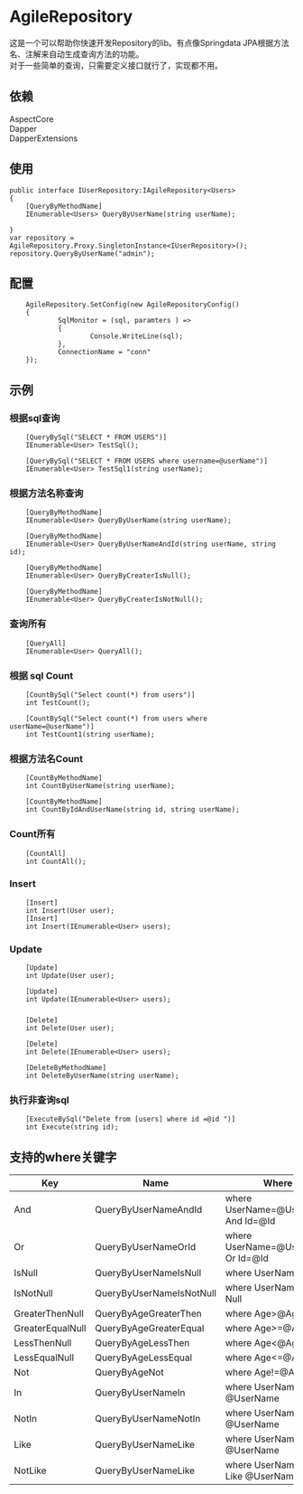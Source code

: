 # AgileRepository
这是一个可以帮助你快速开发Repository的lib。有点像Springdata JPA根据方法名、注解来自动生成查询方法的功能。  
对于一些简单的查询，只需要定义接口就行了，实现都不用。

## 依赖
AspectCore  
Dapper  
DapperExtensions  
## 使用
    public interface IUserRepository:IAgileRepository<Users>
    {
        [QueryByMethodName]
        IEnumerable<Users> QueryByUserName(string userName);

    }
    var repository = AgileRepository.Proxy.SingletonInstance<IUserRepository>();
    repository.QueryByUserName("admin"); 
## 配置
        AgileRepository.SetConfig(new AgileRepositoryConfig()
        {
                SqlMonitor = (sql, paramters ) =>
                {
                        Console.WriteLine(sql);
                },
                ConnectionName = "conn"
        });
## 示例
### 根据sql查询 
        [QueryBySql("SELECT * FROM USERS")]
        IEnumerable<User> TestSql();

        [QueryBySql("SELECT * FROM USERS where username=@userName")]
        IEnumerable<User> TestSql1(string userName); 
### 根据方法名称查询
        [QueryByMethodName]
        IEnumerable<User> QueryByUserName(string userName);

        [QueryByMethodName]
        IEnumerable<User> QueryByUserNameAndId(string userName, string id);

        [QueryByMethodName]
        IEnumerable<User> QueryByCreaterIsNull();

        [QueryByMethodName]
        IEnumerable<User> QueryByCreaterIsNotNull(); 
### 查询所有
        [QueryAll]
        IEnumerable<User> QueryAll(); 
### 根据 sql Count
        [CountBySql("Select count(*) from users")]
        int TestCount();

        [CountBySql("Select count(*) from users where userName=@userName")]
        int TestCount1(string userName); 
### 根据方法名Count
        [CountByMethodName]
        int CountByUserName(string userName);

        [CountByMethodName]
        int CountByIdAndUserName(string id, string userName);
### Count所有
        [CountAll]
        int CountAll();
### Insert
        [Insert]
        int Insert(User user);
        [Insert]
        int Insert(IEnumerable<User> users);
### Update
        [Update]
        int Update(User user);

        [Update]
        int Update(IEnumerable<User> users);
### 
        [Delete]
        int Delete(User user);

        [Delete]
        int Delete(IEnumerable<User> users);

        [DeleteByMethodName]
        int DeleteByUserName(string userName);
### 执行非查询sql
        [ExecuteBySql("Delete from [users] where id =@id ")]
        int Execute(string id);
## 支持的where关键字
Key | Name | Where 
--- | ----- |-----
And | QueryByUserNameAndId | where UserName=@UserName And Id=@Id
Or | QueryByUserNameOrId  | where UserName=@UserName Or Id=@Id
IsNull | QueryByUserNameIsNull | where UserName Is Null
IsNotNull | QueryByUserNameIsNotNull | where UserName Is Not Null
GreaterThenNull | QueryByAgeGreaterThen | where Age>@Age
GreaterEqualNull | QueryByAgeGreaterEqual | where Age>=@Age
LessThenNull | QueryByAgeLessThen  | where Age<@Age
LessEqualNull | QueryByAgeLessEqual | where Age<=@Age
Not | QueryByAgeNot | where Age!=@Age
In | QueryByUserNameIn | where UserName in @UserName
NotIn | QueryByUserNameNotIn | where UserName Not in @UserName
Like | QueryByUserNameLike | where UserName Like @UserName
NotLike | QueryByUserNameLike | where UserName Not Like @UserName